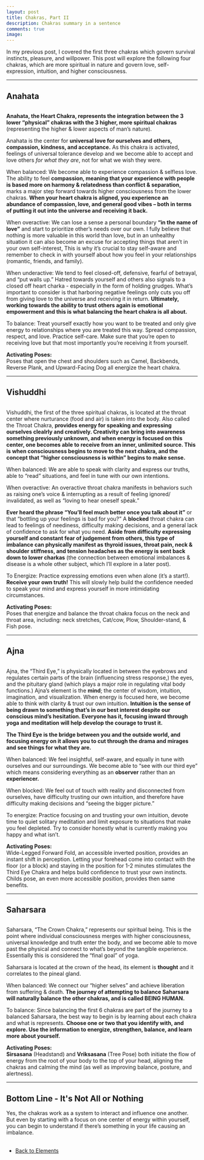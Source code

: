 ```yaml
---
layout: post
title: Chakras, Part II
description: Chakras summary in a sentence
comments: true
image: 
---
```

<div>
    <p>
    In my previous post, I covered the first three chakras which govern survival instincts, pleasure, and willpower. This post will explore the following four chakras, which are more spiritual in nature and govern love, self-expression, intuition, and higher consciousness.
    <hr />

<div>
    <h2>Anahata</h2>
    <span class="image right"><img src="{% link assets/images/chakras_anahata.jpg %}" alt="" /></span>
    <p>
    <b>Anahata, the Heart Chakra, represents the integration between the 3 lower “physical” chakras with the 3 higher, more spiritual chakras</b> (representing the higher & lower aspects of man’s nature).
    <p>
    Anahata is the center for <b>universal love for ourselves and others, compassion, kindness, and acceptance.</b>  As this chakra is activated, feelings of universal tolerance develop and we become able to accept and love others <i>for what they are</i>, not for what we wish they were. 
    <p>
    When balanced: We become able to experience compassion & selfless love. The ability to feel <b>compassion, meaning that your experience with people is based more on harmony & relatedness than conflict & separation,</b> marks a major step forward towards higher consciousness from the lower chakras. <b>When your heart chakra is aligned, you experience an abundance of compassion, love, and general good vibes – both in terms of putting it out into the universe and receiving it back.</b>
    <p>
    When overactive: We can lose a sense a personal boundary <b>“in the name of love”</b> and start to prioritize other’s needs over our own. I fully believe that nothing is more valuable in this world than love, but in an unhealthy situation it can also become an excuse for accepting things that aren’t in your own self-interest, This is why it’s crucial to stay self-aware and remember to check in with yourself about how you feel in your relationships (romantic, friends, and family).
    <p>
    When underactive: We tend to feel closed-off, defensive, fearful of betrayal, and “put walls up.” Hatred towards yourself and others also signals to a closed off heart charka - especially in the form of holding grudges. What’s important to consider is that harboring negative feelings only cuts you off from giving love to the universe and receiving it in return. <b>Ultimately, working towards the ability to trust others again is emotional empowerment and this is what balancing the heart chakra is all about.</b>
    <p>
    To balance: Treat yourself exactly how you want to be treated and only give energy to relationships where you are treated this way. Spread compassion, respect, and love. Practice self-care. Make sure that you’re open to receiving love but that most importantly you’re receiving it from yourself.
    <p>
    <b>Activating Poses:</b> <br/>
    Poses that open the chest and shoulders such as Camel, Backbends, Reverse Plank, and Upward-Facing Dog all energize the heart chakra.
    <hr />

<div>
    <h2>Vishuddhi</h2>
    <span class="image left"><img src="{% link assets/images/chakras_vishuddhi.jpg %}" alt="" /></span>
    <p>
    Vishuddhi, the first of the three spiritual chakras, is located at the throat center where nurturance (food and air) is taken into the body. Also called the Throat Chakra, <b>provides energy for speaking and expressing ourselves clealrly and creatively. Creativity can bring into awareness something previously unknown, and when energy is focused on this center, one becomes able to receive from an inner, unlimited source. This is when consciousness begins to move to the next chakra, and the concept that “higher consciousness is within” begins to make sense.</b>
    <p>
    When balanced: We are able to speak with clarity and express our truths, able to “read” situations, and feel in tune with our own intentions. 
    <p>
    When overactive: An overactive throat chakra manifests in behaviors such as raising one’s voice & interrupting as a result of feeling ignored/ invalidated, as well as “loving to hear oneself speak.” 
    <p>
    <b>Ever heard the phrase “You’ll feel much better once you talk about it”</b> or that “bottling up your feelings is bad for you?” A <b>blocked</b> throat chakra can lead to feelings of neediness, difficulty making decisions, and a general lack of confidence to ask for what you need. <b>Aside from difficulty expressing yourself and constant fear of judgement from others, this type of imbalance can physically manifest as thyroid issues, throat pain, neck & shoulder stiffness, and tension headaches as the energy is sent back down to lower charkas</b> (the connection between emotional imbalances & disease is a whole other subject, which I’ll explore in a later post).
    <p>
    To Energize: Practice expressing emotions even when alone (it’s a start!). <b>Receive your own truth!</b> This will slowly help build the confidence needed to speak your mind and express yourself in more intimidating circumstances. 
    <p>
    <b>Activating Poses:</b> <br/>
    Poses that energize and balance the throat chakra focus on the neck and throat area, including: neck stretches, Cat/cow, Plow, Shoulder-stand, & Fish pose.
    <hr />

<div>
    <h2>Ajna</h2>
    <span class="image right"><img src="{% link assets/images/chakras_ajna.jpg %}" alt="" /></span>
    <p>
    Ajna, the “Third Eye,” is physically located in between the eyebrows and regulates certain parts of the brain (influencing stress response,) the eyes, and the pituitary gland (which plays a major role in regulating vital body functions.) Ajna’s element is the <b>mind</b>; the center of wisdom, intuition, imagination, and visualization. When energy is focused here, we become able to think with clarity & trust our own intuition. <b>Intuition is the sense of being drawn to something that’s in our best interest despite our conscious mind’s hesitation. Everyone has it, focusing inward through yoga and meditation will help develop the courage to trust it.</b>
    <p>
    <b>The Third Eye is the bridge between you and the outside world, and focusing energy on it allows you to cut through the drama and mirages and see things for what they are.</b>
    <p>
    When balanced: We feel insightful, self-aware, and equally in tune with ourselves and our surroundings. We become able to “see with our third eye” which means considering everything as an <b>observer</b> rather than an <b>experiencer.</b>
    <p>
    When blocked: We feel out of touch with reality and disconnected from ourselves, have difficulty trusting our own intuition, and therefore have difficulty making decisions and “seeing the bigger picture.” 
    <p>
    To energize: Practice focusing on and trusting your own intuition, devote time to quiet solitary meditation and limit exposure to situations that make you feel depleted. Try to consider honestly what is currently making you happy and what isn’t.
    <p>
    <b>Activating Poses:</b> <br/>
    Wide-Legged Forward Fold, an accessible inverted position, provides an instant shift in perception. Letting your forehead come into contact with the floor (or a block) and staying in the position for 1-2 minutes stimulates the Third Eye Chakra and helps build confidence to trust your own instincts. Childs pose, an even more accessible position, provides then same benefits.
    <hr />

<div>
    <h2>Saharsara</h2>
    <span class="image left"><img src="{% link assets/images/chakras_saharsara.jpg %}" alt="" /></span>
    <p>
    Saharsara, “The Crown Chakra,” represents our spiritual being. This is the point where individual consciousness merges with higher consciousness, universal knowledge and truth enter the body, and we become able to move past the physical and connect to what’s beyond the tangible experience. Essentially this is considered the “final goal” of yoga.
    <p>
    Saharsara is located at the crown of the head, its element is <b>thought</b> and it correlates to the pineal gland. 
    <p>
    When balanced: We connect our “higher selves” and achieve liberation from suffering & death. <b>The journey of attempting to balance Saharsara will naturally balance the other chakras, and is called BEING HUMAN.</b>
    <p>
    To balance: Since balancing the first 6 chakras are part of the journey to a balanced Saharsara, the best way to begin is by learning about each chakra and what is represents. <b>Choose one or two that you identify with, and explore. Use the information to energize, strengthen, balance, and learn more about yourself.</b>
    <p>
    <b>Activating Poses:</b> <br/>
    <b>Sirsasana</b> (Headstand) and <b>Vriksasana</b> (Tree Pose) both initiate the flow of energy from the root of your body to the top of your head, aligning the chakras and calming the mind (as well as improving balance, posture, and alertness).
    <hr />

<div>
    <h2>Bottom Line - It's Not All or Nothing</h2>
    <p>
    Yes, the chakras work as a system to interact and influence one another. But even by starting with a focus on one center of energy within yourself, you can begin to understand if there’s something in your life causing an imbalance.
    <br />
    <br />

<ul class="actions">
	<li><a href="/elements.html" class="button next">Back to Elements</a></li>
</ul>